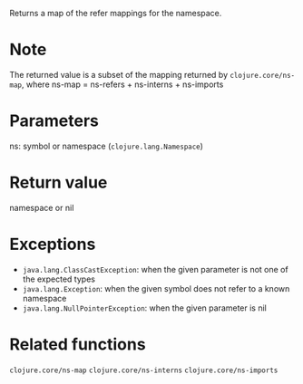 Returns a map of the refer mappings for the namespace.

Note
====

The returned value is a subset of the mapping returned by `clojure.core/ns-map`, where
ns-map = ns-refers + ns-interns + ns-imports

Parameters
==========
ns: symbol or namespace (`clojure.lang.Namespace`)

Return value
============
namespace or nil

Exceptions
==========
- `java.lang.ClassCastException`: when the given parameter is not one of the expected types
- `java.lang.Exception`: when the given symbol does not refer to a known namespace
- `java.lang.NullPointerException`: when the given parameter is nil

Related functions
=================
`clojure.core/ns-map`
`clojure.core/ns-interns`
`clojure.core/ns-imports`
